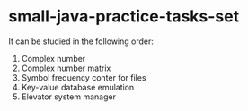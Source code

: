 # small-java-practice-tasks-set

It can be studied in the following order:

1. Complex number
2. Complex number matrix
3. Symbol frequency conter for files
4. Key-value database emulation
5. Elevator system manager
